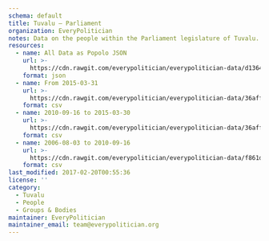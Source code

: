 ```yaml
---
schema: default
title: Tuvalu — Parliament
organization: EveryPolitician
notes: Data on the people within the Parliament legislature of Tuvalu.
resources:
  - name: All Data as Popolo JSON
    url: >-
      https://cdn.rawgit.com/everypolitician/everypolitician-data/d1364825aef6d6854fcdf84188b6d24b4e91e557/data/Tuvalu/Parliament/ep-popolo-v1.0.json
    format: json
  - name: From 2015-03-31
    url: >-
      https://cdn.rawgit.com/everypolitician/everypolitician-data/36affb081aa72c71b6894085b5524425e0602044/data/Tuvalu/Parliament/term-11.csv
    format: csv
  - name: 2010-09-16 to 2015-03-30
    url: >-
      https://cdn.rawgit.com/everypolitician/everypolitician-data/36affb081aa72c71b6894085b5524425e0602044/data/Tuvalu/Parliament/term-10.csv
    format: csv
  - name: 2006-08-03 to 2010-09-16
    url: >-
      https://cdn.rawgit.com/everypolitician/everypolitician-data/f861d17781a135488fe0c70311d2a7fe90ca849d/data/Tuvalu/Parliament/term-9.csv
    format: csv
last_modified: 2017-02-20T00:55:36
license: ''
category:
  - Tuvalu
  - People
  - Groups & Bodies
maintainer: EveryPolitician
maintainer_email: team@everypolitician.org
---
```

